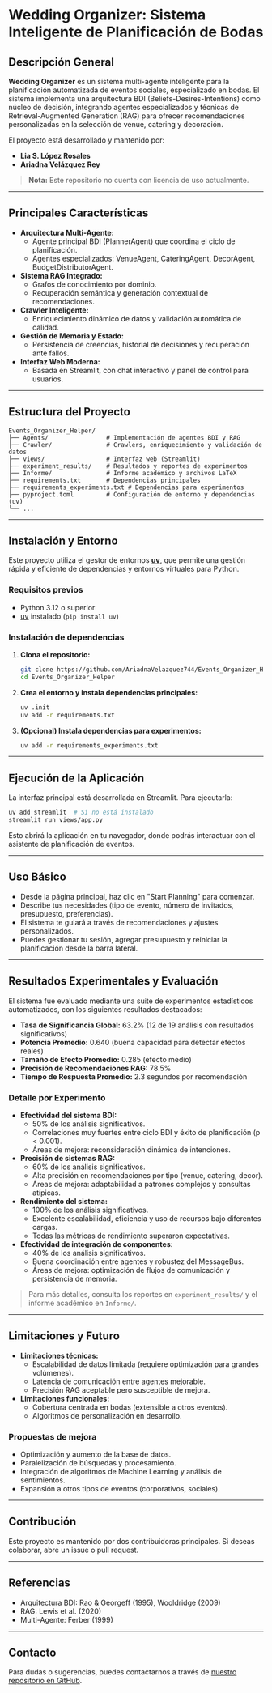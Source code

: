 # Wedding Organizer: Sistema Inteligente de Planificación de Bodas

## Descripción General

**Wedding Organizer** es un sistema multi-agente inteligente para la planificación automatizada de eventos sociales, especializado en bodas. El sistema implementa una arquitectura BDI (Beliefs-Desires-Intentions) como núcleo de decisión, integrando agentes especializados y técnicas de Retrieval-Augmented Generation (RAG) para ofrecer recomendaciones personalizadas en la selección de venue, catering y decoración.

El proyecto está desarrollado y mantenido por:

- **Lia S. López Rosales**
- **Ariadna Velázquez Rey**

> **Nota:** Este repositorio no cuenta con licencia de uso actualmente.

---

## Principales Características

- **Arquitectura Multi-Agente:**
  - Agente principal BDI (PlannerAgent) que coordina el ciclo de planificación.
  - Agentes especializados: VenueAgent, CateringAgent, DecorAgent, BudgetDistributorAgent.
- **Sistema RAG Integrado:**
  - Grafos de conocimiento por dominio.
  - Recuperación semántica y generación contextual de recomendaciones.
- **Crawler Inteligente:**
  - Enriquecimiento dinámico de datos y validación automática de calidad.
- **Gestión de Memoria y Estado:**
  - Persistencia de creencias, historial de decisiones y recuperación ante fallos.
- **Interfaz Web Moderna:**
  - Basada en Streamlit, con chat interactivo y panel de control para usuarios.

---

## Estructura del Proyecto

```
Events_Organizer_Helper/
├── Agents/                # Implementación de agentes BDI y RAG
├── Crawler/               # Crawlers, enriquecimiento y validación de datos
├── views/                 # Interfaz web (Streamlit)
├── experiment_results/    # Resultados y reportes de experimentos
├── Informe/               # Informe académico y archivos LaTeX
├── requirements.txt       # Dependencias principales
├── requirements_experiments.txt # Dependencias para experimentos
├── pyproject.toml         # Configuración de entorno y dependencias (uv)
└── ...
```

---

## Instalación y Entorno

Este proyecto utiliza el gestor de entornos **[uv](https://github.com/astral-sh/uv)**, que permite una gestión rápida y eficiente de dependencias y entornos virtuales para Python.

### Requisitos previos

- Python 3.12 o superior
- [uv](https://github.com/astral-sh/uv) instalado (`pip install uv`)

### Instalación de dependencias

1. **Clona el repositorio:**

    ```bash
   git clone https://github.com/AriadnaVelazquez744/Events_Organizer_Helper.git
   cd Events_Organizer_Helper
   ```

2. **Crea el entorno y instala dependencias principales:**

   ```bash
   uv .init
   uv add -r requirements.txt
   ```

3. **(Opcional) Instala dependencias para experimentos:**

   ```bash
   uv add -r requirements_experiments.txt
   ```

---

## Ejecución de la Aplicación

La interfaz principal está desarrollada en Streamlit. Para ejecutarla:

```bash
uv add streamlit  # Si no está instalado
streamlit run views/app.py
```

Esto abrirá la aplicación en tu navegador, donde podrás interactuar con el asistente de planificación de eventos.

---

## Uso Básico

- Desde la página principal, haz clic en "Start Planning" para comenzar.
- Describe tus necesidades (tipo de evento, número de invitados, presupuesto, preferencias).
- El sistema te guiará a través de recomendaciones y ajustes personalizados.
- Puedes gestionar tu sesión, agregar presupuesto y reiniciar la planificación desde la barra lateral.

---

## Resultados Experimentales y Evaluación

El sistema fue evaluado mediante una suite de experimentos estadísticos automatizados, con los siguientes resultados destacados:

- **Tasa de Significancia Global:** 63.2% (12 de 19 análisis con resultados significativos)
- **Potencia Promedio:** 0.640 (buena capacidad para detectar efectos reales)
- **Tamaño de Efecto Promedio:** 0.285 (efecto medio)
- **Precisión de Recomendaciones RAG:** 78.5%
- **Tiempo de Respuesta Promedio:** 2.3 segundos por recomendación

### Detalle por Experimento

- **Efectividad del sistema BDI:**
  - 50% de los análisis significativos.
  - Correlaciones muy fuertes entre ciclo BDI y éxito de planificación (p < 0.001).
  - Áreas de mejora: reconsideración dinámica de intenciones.
- **Precisión de sistemas RAG:**
  - 60% de los análisis significativos.
  - Alta precisión en recomendaciones por tipo (venue, catering, decor).
  - Áreas de mejora: adaptabilidad a patrones complejos y consultas atípicas.
- **Rendimiento del sistema:**
  - 100% de los análisis significativos.
  - Excelente escalabilidad, eficiencia y uso de recursos bajo diferentes cargas.
  - Todas las métricas de rendimiento superaron expectativas.
- **Efectividad de integración de componentes:**
  - 40% de los análisis significativos.
  - Buena coordinación entre agentes y robustez del MessageBus.
  - Áreas de mejora: optimización de flujos de comunicación y persistencia de memoria.

> Para más detalles, consulta los reportes en `experiment_results/` y el informe académico en `Informe/`.

---

## Limitaciones y Futuro

- **Limitaciones técnicas:**
  - Escalabilidad de datos limitada (requiere optimización para grandes volúmenes).
  - Latencia de comunicación entre agentes mejorable.
  - Precisión RAG aceptable pero susceptible de mejora.
- **Limitaciones funcionales:**
  - Cobertura centrada en bodas (extensible a otros eventos).
  - Algoritmos de personalización en desarrollo.

### Propuestas de mejora

- Optimización y aumento de la base de datos.
- Paralelización de búsquedas y procesamiento.
- Integración de algoritmos de Machine Learning y análisis de sentimientos.
- Expansión a otros tipos de eventos (corporativos, sociales).

---

## Contribución

Este proyecto es mantenido por dos contribuidoras principales. Si deseas colaborar, abre un issue o pull request.

---

## Referencias

- Arquitectura BDI: Rao & Georgeff (1995), Wooldridge (2009)
- RAG: Lewis et al. (2020)
- Multi-Agente: Ferber (1999)

---

## Contacto

Para dudas o sugerencias, puedes contactarnos a través de [nuestro repositorio en GitHub](https://github.com/AriadnaVelazquez744/Events_Organizer_Helper.git).

